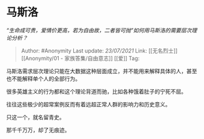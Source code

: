 # 马斯洛
*“生命成可贵，爱情价更高，若为自由故，二者皆可抛”如何用马斯洛的需要层次理论分析？*

> Author: #Anonymity
> Last update: *23/07/2021*
> Link: [[无名烈士]] [[Anonymity/01 - 家族答集/自由意志]] [[爱]]
> Tag:

马斯洛需求层次理论只能在大数据这种层面成立，并不能用来解释具体的人，甚至也不能解释单个人的全部行为。

很多英雄主义的行为都和这个理论背道而驰，比如各种饿着肚子的宁死不屈。

往往这些极少的超常案例反而有着远超正常人群的影响力和历史意义。

只这一个，就名留青史。

那千千万万，却了无痕迹。
